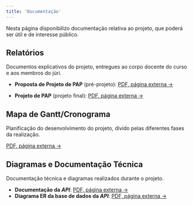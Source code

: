 ```yaml
---
title: 'Documentação'
---
```


Nesta página disponibilizo documentação relativa ao projeto, que poderá ser útil e de interesse público.


## Relatórios

Documentos explicativos do projeto, entregues ao corpo docente do curso e aos membros do júri.

- **Proposta de Projeto de PAP** (pré-projeto): [PDF, página externa &rarr;](files/relatorio_proposta_PAP.pdf)

- **Projeto de PAP** (projeto final): [PDF, página externa &rarr;](files/relatorio_PAP.pdf)


## Mapa de Gantt/Cronograma

Planificação do desenvolvimento do projeto, divido pelas diferentes fases da realização.

[PDF, página externa &rarr;](files/mapa_gantt.pdf)


## Diagramas e Documentação Técnica

Documentação técnica e diagramas realizados durante o projeto.

- **Documentação da *API***: [PDF, página externa &rarr;](files/api_docs.pdf)
- **Diagrama ER da base de dados da *API***: [PDF, página externa &rarr;](files/modelo_ER_api.pdf)
